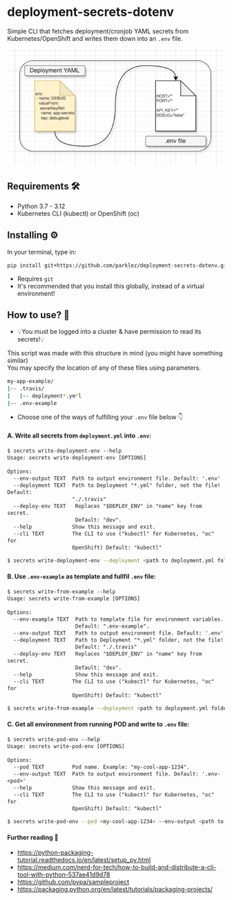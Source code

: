 # deployment-secrets-dotenv
Simple CLI that fetches deployment/cronjob YAML secrets from Kubernetes/OpenShift and writes them down into an `.env` file.

![diagram](diagram.png)

## Requirements 🛠
 - Python 3.7 - 3.12
 - Kubernetes CLI (kubectl) or OpenShift (oc)

## Installing ⚙️
In your terminal, type in:
```sh
pip install git+https://github.com/parklez/deployment-secrets-dotenv.git
```
* Requires `git`
* It's recommended that you install this globally, instead of a virtual environment!

## How to use? 📖
- 💡You must be logged into a cluster & have permission to read its secrets!💡

This script was made with this structure in mind (you might have something similar)\
You may specify the location of any of these files using parameters.

```sh
my-app-example/
|-- .travis/
|   |-- deployment*.ym*l
|-- .env-example
```

- Choose one of the ways of fulfilling your `.env` file below 👇

#### A. Write all secrets from `deployment.yml` into `.env`:
```
$ secrets write-deployment-env --help                                                                         
Usage: secrets write-deployment-env [OPTIONS]

Options:
  --env-output TEXT  Path to output environment file. Default: '.env'
  --deployment TEXT  Path to Deployment "*.yml" folder, not the file! Default:
                     "./.travis"
  --deploy-env TEXT   Replaces "$DEPLOY_ENV" in "name" key from secret.
                      Default: "dev".
  --help             Show this message and exit.
  --cli TEXT         The CLI to use ("kubectl" for Kubernetes, "oc" for
                     OpenShift) Default: "kubectl"
```
```sh
$ secrets write-deployment-env --deployment <path to deployment.yml folder> --env-output <path to .env output>
```

#### B. Use `.env-example` as template and fullfil `.env` file:
```
$ secrets write-from-example --help
Usage: secrets write-from-example [OPTIONS]

Options:
  --env-example TEXT  Path to template file for environment variables.
                      Default: ".env-example".
  --env-output TEXT   Path to output environment file. Default: '.env'
  --deployment TEXT   Path to Deployment "*.yml" folder, not the file!
                      Default: "./.travis"
  --deploy-env TEXT   Replaces "$DEPLOY_ENV" in "name" key from secret.
                      Default: "dev".
  --help              Show this message and exit.
  --cli TEXT         The CLI to use ("kubectl" for Kubernetes, "oc" for
                     OpenShift) Default: "kubectl"
```
```sh
$ secrets write-from-example --deployment <path to deployment.yml folder> --env-example <path to .env-example template> --env-output <path to .env output>
```

#### C. Get all environment from running POD and write to `.env` file:
```
$ secrets write-pod-env --help                                                                 
Usage: secrets write-pod-env [OPTIONS]

Options:
  --pod TEXT         Pod name. Example: "my-cool-app-1234".
  --env-output TEXT  Path to output environment file. Default: '.env-<pod>'
  --help             Show this message and exit.
  --cli TEXT         The CLI to use ("kubectl" for Kubernetes, "oc" for
                     OpenShift) Default: "kubectl"
```
```sh
$ secrets write-pod-env --pod <my-cool-app-1234> --env-output <path to .env output>
```

#### Further reading 📝

- https://python-packaging-tutorial.readthedocs.io/en/latest/setup_py.html
- https://medium.com/nerd-for-tech/how-to-build-and-distribute-a-cli-tool-with-python-537ae41d9d78
- https://github.com/pypa/sampleproject
- https://packaging.python.org/en/latest/tutorials/packaging-projects/